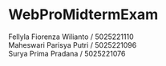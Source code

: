 # WebProMidtermExam

Fellyla Fiorenza Wilianto / 5025221110 <br>
Maheswari Parisya Putri / 5025221096 <br>
Surya Prima Pradana / 5025221076 <br>
